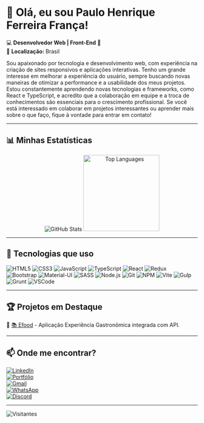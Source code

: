 # 👋 Olá, eu sou Paulo Henrique Ferreira França!

💻 **Desenvolvedor Web | Front-End** 🚀  
📍 **Localização:** Brasil  

Sou apaixonado por tecnologia e desenvolvimento web, com experiência na criação de sites responsivos e aplicações interativas. Tenho um grande interesse em melhorar a experiência do usuário, sempre buscando novas maneiras de otimizar a performance e a usabilidade dos meus projetos. Estou constantemente aprendendo novas tecnologias e frameworks, como React e TypeScript, e acredito que a colaboração em equipe e a troca de conhecimentos são essenciais para o crescimento profissional. Se você está interessado em colaborar em projetos interessantes ou aprender mais sobre o que faço, fique à vontade para entrar em contato!

---

## 📊 Minhas Estatísticas
<p align="center">
  <img src="https://github-readme-stats.vercel.app/api?username=PauloHenrique993940&bg_color=1e1e2f&title_color=4b9efc&text_color=f0f0f0&icon_color=ff7f50&border_color=00bcd4" alt="GitHub Stats">
  <img height="200px" src="https://github-readme-stats.vercel.app/api/top-langs/?username=PauloHenrique993940&layout=compact&bg_color=1e1e2f&title_color=4b9efc&text_color=f0f0f0&icon_color=ff7f50&border_color=00bcd4" alt="Top Languages">
</p>

---

## 🚀 Tecnologias que uso
![HTML5](https://img.shields.io/badge/HTML5-E34F26?style=flat&logo=html5&logoColor=white)
![CSS3](https://img.shields.io/badge/CSS3-1572B6?style=flat&logo=css3&logoColor=white)
![JavaScript](https://img.shields.io/badge/JavaScript-F7DF1E?style=flat&logo=javascript&logoColor=black)
![TypeScript](https://img.shields.io/badge/TypeScript-007ACC?style=flat&logo=typescript&logoColor=white)
![React](https://img.shields.io/badge/React-61DAFB?style=flat&logo=react&logoColor=black)
![Redux](https://img.shields.io/badge/Redux-764ABC?style=flat&logo=redux&logoColor=white)
![Bootstrap](https://img.shields.io/badge/Bootstrap-7952B3?style=flat&logo=bootstrap&logoColor=white)
![Material-UI](https://img.shields.io/badge/Material--UI-0081CB?style=flat&logo=material-ui&logoColor=white)
![SASS](https://img.shields.io/badge/SASS-CC6699?style=flat&logo=sass&logoColor=white)
![Node.js](https://img.shields.io/badge/Node.js-339933?style=flat&logo=node.js&logoColor=white)
![Git](https://img.shields.io/badge/Git-F05032?style=flat&logo=git&logoColor=white)
![NPM](https://img.shields.io/badge/NPM-CB3837?style=flat&logo=npm&logoColor=white)
![Vite](https://img.shields.io/badge/Vite-646CFF?style=flat&logo=vite&logoColor=white)
![Gulp](https://img.shields.io/badge/Gulp-CF4647?style=flat&logo=gulp&logoColor=white)
![Grunt](https://img.shields.io/badge/Grunt-FBA919?style=flat&logo=grunt&logoColor=black)
![VSCode](https://img.shields.io/badge/VSCode-007ACC?style=flat&logo=visual-studio-code&logoColor=white)

---

## 🏆 Projetos em Destaque
🔹 [📚 Efood](https://github.com/PauloHenrique993940/efood.git) - Aplicação Experiência Gastronômica integrada com API.

---

## 📫 Onde me encontrar?
[![LinkedIn](https://img.shields.io/badge/LinkedIn-0077B5?style=flat&logo=linkedin&logoColor=white)](https://linkedin.com/in/paulohenriquefranca)  
[![Portfólio](https://img.shields.io/badge/Portfólio-000?style=flat&logo=firefox&logoColor=white)](https://paulohenriquefranca.dev)  
[![Gmail](https://img.shields.io/badge/Gmail-D14836?style=flat&logo=gmail&logoColor=white)](mailto:paulohenriqueferreirafranca2@gmail.com)  
[![WhatsApp](https://img.shields.io/badge/WhatsApp-25D366?style=flat&logo=whatsapp&logoColor=white)](https://wa.me/5571999541008)  
[![Discord](https://img.shields.io/badge/Discord-7289DA?style=flat&logo=discord&logoColor=white)](https://discord.gg/wagxzStdcR)

---

![Visitantes](https://komarev.com/ghpvc/?username=paulohenriquefranca)





